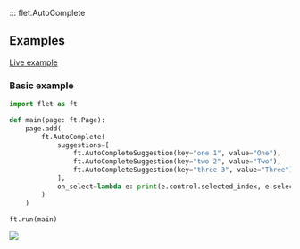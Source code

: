 ::: flet.AutoComplete

## Examples

[Live example](https://flet-controls-gallery.fly.dev/input/autocomplete)

### Basic example



```python
import flet as ft

def main(page: ft.Page):
    page.add(
        ft.AutoComplete(
            suggestions=[
                ft.AutoCompleteSuggestion(key="one 1", value="One"),
                ft.AutoCompleteSuggestion(key="two 2", value="Two"),
                ft.AutoCompleteSuggestion(key="three 3", value="Three"),
            ],
            on_select=lambda e: print(e.control.selected_index, e.selection),
        )
    )

ft.run(main)
```


<img src="/img/docs/controls/autocomplete/autocomplete-example.gif" className="screenshot-40"/>

